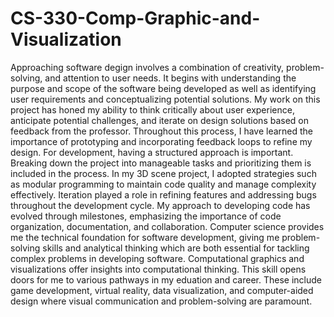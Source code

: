 # CS-330-Comp-Graphic-and-Visualization

  Approaching software degign involves a combination of creativity, problem-solving, and attention to user needs. It begins with understanding the purpose and scope of the software being developed as well as identifying user requirements and conceptualizing potential solutions. My work on this project has honed my ability to think critically about user experience, anticipate potential challenges, and iterate on design solutions based on feedback from the professor. Throughout this process, I have learned the importance of prototyping and incorporating feedback loops to refine my design. 
  For development, having a structured approach is important. Breaking down the project into manageable tasks and prioritizing them is included in the process. In my 3D scene project, I adopted strategies such as modular programming to maintain code quality and manage complexity effectively. Iteration played a role in refining features and addressing bugs throughout the development cycle. My approach to developing code has evolved through milestones, emphasizing the importance of code organization, documentation, and collaboration.
  Computer science provides me the technical foundation for software development, giving me problem-solving skills and analytical thinking which are both essential for tackling complex problems in developing software. Computational graphics and visualizations offer insights into computational thinking. This skill opens doors for me to various pathways in my eduation and career. These include game development, virtual reality, data visualization, and computer-aided design where visual communication and problem-solving are paramount.

